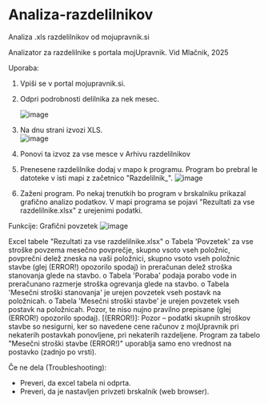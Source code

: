 # Analiza-razdelilnikov
Analiza .xls razdelilnikov od mojupravnik.si

Analizator za razdelilnike s portala mojUpravnik. 				Vid Mlačnik, 2025

Uporaba:
1.	Vpiši se v portal mojupravnik.si. 
2.	Odpri podrobnosti delilnika za nek mesec.

  	![image](https://github.com/user-attachments/assets/a8d01289-72bc-4977-a088-23a2292f7834)
3.	Na dnu strani izvozi XLS.  
    ![image](https://github.com/user-attachments/assets/b1b235eb-a131-48e9-8e35-e9668734ab9f)
4.	Ponovi ta izvoz za vse mesce v Arhivu razdelilnikov
5.	Prenesene razdelilnike dodaj v mapo k programu. Program bo prebral le datoteke v isti mapi z začetnico "Razdelilnik_".
    ![image](https://github.com/user-attachments/assets/67b3d1d8-31ac-4f7f-a42a-5bb8b0618ea5)
6.	Zaženi program. 
Po nekaj trenutkih bo program v brskalniku prikazal grafično analizo podatkov. 
V mapi programa se pojavi "Rezultati za vse razdelilnike.xlsx" z urejenimi podatki.




Funkcije:
Grafični povzetek 
 ![image](https://github.com/user-attachments/assets/7aa1e252-9467-415b-b39d-229fb98763b3)

Excel tabele "Rezultati za vse razdelilnike.xlsx"
o	Tabela 'Povzetek' za vse stroške povzema mesečno povprečje, skupno vsoto vseh položnic, povprečni delež zneska na vaši položnici, skupno vsoto vseh položnic stavbe (glej (ERROR!) opozorilo spodaj) in preračunan delež stroška stanovanja glede na stavbo. 
o	Tabela 'Poraba' podaja porabo vode in preračunano razmerje stroška ogrevanja glede na stavbo.
o	Tabela 'Mesečni stroški stanovanja' je urejen povzetek vseh postavk na položnicah.
o	Tabela 'Mesečni stroški stavbe' je urejen povzetek vseh postavk na položnicah. Pozor, te niso nujno pravilno prepisane (glej (ERROR!) opozorilo spodaj).
[(ERROR!)]: Pozor – podatki skupnih stroškov stavbe so nesigurni, ker so navedene cene računov z mojUpravnik pri nekaterih postavkah ponovljene, pri nekaterih razdeljene. Program za tabelo "Mesečni stroški stavbe (ERROR!)" uporablja samo eno vrednost na postavko (zadnjo po vrsti).






Če ne dela (Troubleshooting): 
-	Preveri, da excel tabela ni odprta. 
-	Preveri, da je nastavljen privzeti brskalnik (web browser).
